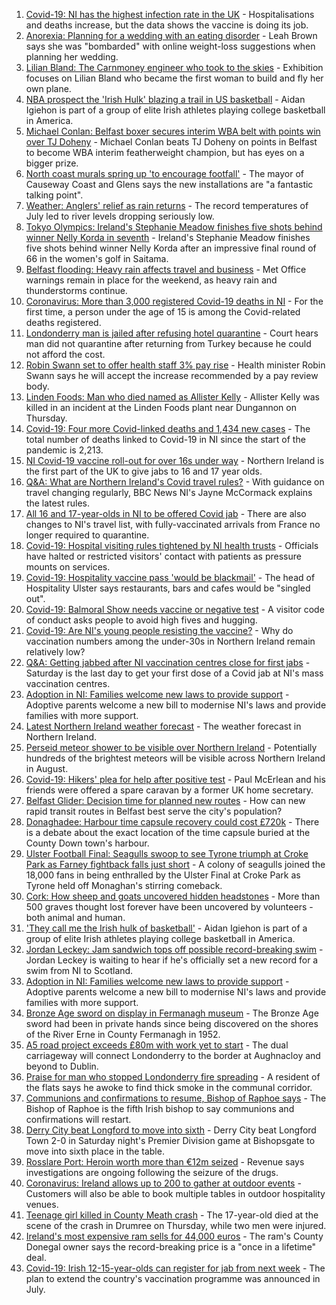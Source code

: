 1. [Covid-19: NI has the highest infection rate in the UK](https://www.bbc.co.uk/news/world-europe-58124142) - Hospitalisations and deaths increase, but the data shows the vaccine is doing its job.
2. [Anorexia: Planning for a wedding with an eating disorder](https://www.bbc.co.uk/news/uk-northern-ireland-57841203) - Leah Brown says she was "bombarded" with online weight-loss suggestions when planning her wedding.
3. [Lilian Bland: The Carnmoney engineer who took to the skies](https://www.bbc.co.uk/news/uk-northern-ireland-58060274) - Exhibition focuses on Lilian Bland who became the first woman to build and fly her own plane.
4. [NBA prospect the 'Irish Hulk' blazing a trail in US basketball](https://www.bbc.co.uk/news/world-europe-58017675) - Aidan Igiehon is part of a group of elite Irish athletes playing college basketball in America.
5. [Michael Conlan: Belfast boxer secures interim WBA belt with points win over TJ Doheny](https://www.bbc.co.uk/sport/boxing/58124639) - Michael Conlan beats TJ Doheny on points in Belfast to become WBA interim featherweight champion, but has eyes on a bigger prize.
6. [North coast murals spring up 'to encourage footfall'](https://www.bbc.co.uk/news/uk-northern-ireland-58112419) - The mayor of Causeway Coast and Glens says the new installations are "a fantastic talking point".
7. [Weather: Anglers' relief as rain returns](https://www.bbc.co.uk/news/uk-northern-ireland-58115345) - The record temperatures of July led to river levels dropping seriously low.
8. [Tokyo Olympics: Ireland's Stephanie Meadow finishes five shots behind winner Nelly Korda in seventh](https://www.bbc.co.uk/sport/olympics/58126752) - Ireland's Stephanie Meadow finishes five shots behind winner Nelly Korda after an impressive final round of 66 in the women's golf in Saitama.
9. [Belfast flooding: Heavy rain affects travel and business](https://www.bbc.co.uk/news/uk-northern-ireland-58116693) - Met Office warnings remain in place for the weekend, as heavy rain and thunderstorms continue.
10. [Coronavirus: More than 3,000 registered Covid-19 deaths in NI](https://www.bbc.co.uk/news/uk-northern-ireland-58112415) - For the first time, a person under the age of 15 is among the Covid-related deaths registered.
11. [Londonderry man is jailed after refusing hotel quarantine](https://www.bbc.co.uk/news/uk-northern-ireland-foyle-west-58119663) - Court hears man did not quarantine after returning from Turkey because he could not afford the cost.
12. [Robin Swann set to offer health staff 3% pay rise](https://www.bbc.co.uk/news/uk-northern-ireland-58114231) - Health minister Robin Swann says he will accept the increase recommended by a pay review body.
13. [Linden Foods: Man who died named as Allister Kelly](https://www.bbc.co.uk/news/uk-northern-ireland-58113728) - Allister Kelly was killed in an incident at the Linden Foods plant near Dungannon on Thursday.
14. [Covid-19: Four more Covid-linked deaths and 1,434 new cases](https://www.bbc.co.uk/news/uk-northern-ireland-58119813) - The total number of deaths linked to Covid-19 in NI since the start of the pandemic is 2,213.
15. [NI Covid-19 vaccine roll-out for over 16s under way](https://www.bbc.co.uk/news/uk-northern-ireland-58105372) - Northern Ireland is the first part of the UK to give jabs to 16 and 17 year olds.
16. [Q&A: What are Northern Ireland's Covid travel rules?](https://www.bbc.co.uk/news/uk-northern-ireland-56833342) - With guidance on travel changing regularly, BBC News NI's Jayne McCormack explains the latest rules.
17. [All 16 and 17-year-olds in NI to be offered Covid jab](https://www.bbc.co.uk/news/uk-northern-ireland-58090121) - There are also changes to NI's travel list, with fully-vaccinated arrivals from France no longer required to quarantine.
18. [Covid-19: Hospital visiting rules tightened by NI health trusts](https://www.bbc.co.uk/news/uk-northern-ireland-58088267) - Officials have halted or restricted visitors' contact with patients as pressure mounts on services.
19. [Covid-19: Hospitality vaccine pass 'would be blackmail'](https://www.bbc.co.uk/news/uk-northern-ireland-58084640) - The head of Hospitality Ulster says restaurants, bars and cafes would be "singled out".
20. [Covid-19: Balmoral Show needs vaccine or negative test](https://www.bbc.co.uk/news/uk-northern-ireland-58088145) - A visitor code of conduct asks people to avoid high fives and hugging.
21. [Covid-19: Are NI's young people resisting the vaccine?](https://www.bbc.co.uk/news/uk-northern-ireland-57975927) - Why do vaccination numbers among the under-30s in Northern Ireland remain relatively low?
22. [Q&A: Getting jabbed after NI vaccination centres close for first jabs](https://www.bbc.co.uk/news/uk-northern-ireland-politics-57986801) - Saturday is the last day to get your first dose of a Covid jab at NI's mass vaccination centres.
23. [Adoption in NI: Families welcome new laws to provide support](https://www.bbc.co.uk/news/uk-northern-ireland-politics-56324095) - Adoptive parents welcome a new bill to modernise NI's laws and provide families with more support.
24. [Latest Northern Ireland weather forecast](https://www.bbc.co.uk/news/uk-northern-ireland-26018439) - The weather forecast in Northern Ireland.
25. [Perseid meteor shower to be visible over Northern Ireland](https://www.bbc.co.uk/news/uk-northern-ireland-58090973) - Potentially hundreds of the brightest meteors will be visible across Northern Ireland in August.
26. [Covid-19: Hikers' plea for help after positive test](https://www.bbc.co.uk/news/uk-northern-ireland-58075183) - Paul McErlean and his friends were offered a spare caravan by a former UK home secretary.
27. [Belfast Glider: Decision time for planned new routes](https://www.bbc.co.uk/news/uk-northern-ireland-politics-58005194) - How can new rapid transit routes in Belfast best serve the city's population?
28. [Donaghadee: Harbour time capsule recovery could cost £720k](https://www.bbc.co.uk/news/uk-northern-ireland-58034552) - There is a debate about the exact location of the time capsule buried at the County Down town's harbour.
29. [Ulster Football Final: Seagulls swoop to see Tyrone triumph at Croke Park as Farney fightback falls just short](https://www.bbc.co.uk/sport/gaelic-games/58047181) - A colony of seagulls joined the 18,000 fans in being enthralled by the Ulster Final at Croke Park as Tyrone held off Monaghan's stirring comeback.
30. [Cork: How sheep and goats uncovered hidden headstones](https://www.bbc.co.uk/news/world-europe-58026027) - More than 500 graves thought lost forever have been uncovered by volunteers - both animal and human.
31. ['They call me the Irish hulk of basketball'](https://www.bbc.co.uk/news/world-europe-58017676) - Aidan Igiehon is part of a group of elite Irish athletes playing college basketball in America.
32. [Jordan Leckey: Jam sandwich tops off possible record-breaking swim](https://www.bbc.co.uk/news/uk-northern-ireland-58121247) - Jordan Leckey is waiting to hear if he's officially set a new record for a swim from NI to Scotland.
33. [Adoption in NI: Families welcome new laws to provide support](https://www.bbc.co.uk/news/uk-northern-ireland-58117985) - Adoptive parents welcome a new bill to modernise NI's laws and provide families with more support.
34. [Bronze Age sword on display in Fermanagh museum](https://www.bbc.co.uk/news/uk-northern-ireland-58093268) - The Bronze Age sword had been in private hands since being discovered on the shores of the River Erne in County Fermanagh in 1952.
35. [A5 road project exceeds £80m with work yet to start](https://www.bbc.co.uk/news/uk-northern-ireland-58090116) - The dual carriageway will connect Londonderry to the border at Aughnacloy and beyond to Dublin.
36. [Praise for man who stopped Londonderry fire spreading](https://www.bbc.co.uk/news/uk-northern-ireland-foyle-west-58057183) - A resident of the flats says he awoke to find thick smoke in the communal corridor.
37. [Communions and confirmations to resume, Bishop of Raphoe says](https://www.bbc.co.uk/news/world-europe-58054520) - The Bishop of Raphoe is the fifth Irish bishop to say communions and confirmations will restart.
38. [Derry City beat Longford to move into sixth](https://www.bbc.co.uk/sport/football/58022304) - Derry City beat Longford Town 2-0 in Saturday night's Premier Division game at Bishopsgate to move into sixth place in the table.
39. [Rosslare Port: Heroin worth more than €12m seized](https://www.bbc.co.uk/news/world-europe-58113729) - Revenue says investigations are ongoing following the seizure of the drugs.
40. [Coronavirus: Ireland allows up to 200 to gather at outdoor events](https://www.bbc.co.uk/news/world-europe-58116692) - Customers will also be able to book multiple tables in outdoor hospitality venues.
41. [Teenage girl killed in County Meath crash](https://www.bbc.co.uk/news/world-europe-58112411) - The 17-year-old died at the scene of the crash in Drumree on Thursday, while two men were injured.
42. [Ireland's most expensive ram sells for 44,000 euros](https://www.bbc.co.uk/news/uk-northern-ireland-foyle-west-58098328) - The ram's County Donegal owner says the record-breaking price is a "once in a lifetime" deal.
43. [Covid-19: Irish 12-15-year-olds can register for jab from next week](https://www.bbc.co.uk/news/world-europe-58102051) - The plan to extend the country's vaccination programme was announced in July.
